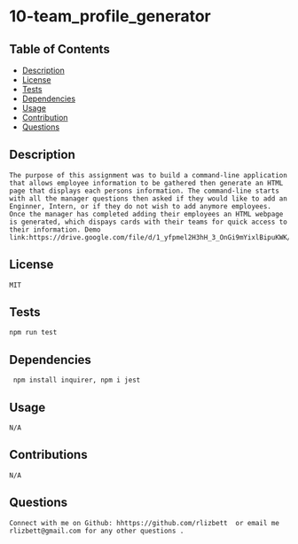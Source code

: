# 10-team_profile_generator
## Table of Contents
* [Description](#description)
* [License](#license)
* [Tests](#tests)
* [Dependencies](#dependencies)
* [Usage](#usage)
* [Contribution](#contributions)
* [Questions](#questions)

 ## Description 
    The purpose of this assignment was to build a command-line application that allows employee information to be gathered then generate an HTML page that displays each persons information. The command-line starts with all the manager questions then asked if they would like to add an Enginner, Intern, or if they do not wish to add anymore employees. Once the manager has completed adding their employees an HTML webpage is generated, which dispays cards with their teams for quick access to their information. Demo link:https://drive.google.com/file/d/1_yfpmel2H3hH_3_OnGi9mYixlBipuKWK/view 
## License 
    MIT
## Tests 
    npm run test
## Dependencies 
     npm install inquirer, npm i jest
## Usage 
    N/A
## Contributions 
    N/A
## Questions
    Connect with me on Github: hhttps://github.com/rlizbett  or email me rlizbett@gmail.com for any other questions .

